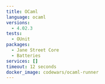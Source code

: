 ```yaml
---
title: OCaml
language: ocaml
versions:
  - 4.02.3
tests:
  - OUnit
packages:
  - Jane Street Core
  - Batteries
services: []
timeout: 12 seconds
docker_image: codewars/ocaml-runner
---
```

